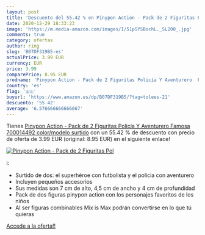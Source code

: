 ```yaml
---
layout: post
title: 'Descuento del 55.42 % en Pinypon Action - Pack de 2 Figuritas Pol'
date: 2020-12-29 18:33:23
image: 'https://m.media-amazon.com/images/I/51pSYSBochL._SL200_.jpg'
comments: true
category: ofertas
author: ring
slug: 'B07DF319B5-es'
actualPrice: 3.99 EUR
currency: EUR
price: 3.99
comparePrice: 8.95 EUR
prodname: 'Pinypon Action - Pack de 2 Figuritas Policía Y Aventurero  Famosa 700014492    color/modelo surtido'
country: 'es'
flag: '🇪🇸'
buyurl: 'https://www.amazon.es/dp/B07DF319B5/?tag=tolees-21'
descuento: '55.42'
average: '6.576666666666667'
---
```


Tienes [Pinypon Action - Pack de 2 Figuritas Policía Y Aventurero  Famosa 700014492    color/modelo surtido](https://www.amazon.es/dp/B07DF319B5/?tag=tolees-21) con un 55.42 % de descuento con precio de oferta de 3.99 EUR (original: 8.95 EUR) en el siguiente enlace!

[![Pinypon Action - Pack de 2 Figuritas Pol](https://m.media-amazon.com/images/I/51pSYSBochL._SL200_.jpg)](https://www.amazon.es/dp/B07DF319B5/?tag=tolees-21)

ℹ️:

- Surtido de dos: el superhéroe con futbolista y el policia con aventurero
- Incluyen pequeños accesorios
- Sus medidas son 7 cm de alto, 4,5 cm de ancho y 4 cm de profundidad
- Pack de dos figuras pinypon action con los personajes favoritos de los niños
- Al ser figuras combinables Mix is Max podrán convertirse en lo que tú quieras

[Accede a la oferta!!](https://www.amazon.es/dp/B07DF319B5/?tag=tolees-21)
